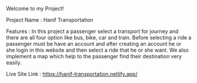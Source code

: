 Welcome to my Project!

Project Name : Hanif Transportation

Features : In this project a passenger select a transport for journey and there are all four option like bus, bike, car and train. Before selecting a ride a passenger must be have an account and after creating an account he or she login in this website and then select a ride that he or she want. We also implement a map which help to the passenger find their destination very easily. 

Live Site Link : https://hanif-transportation.netlify.app/